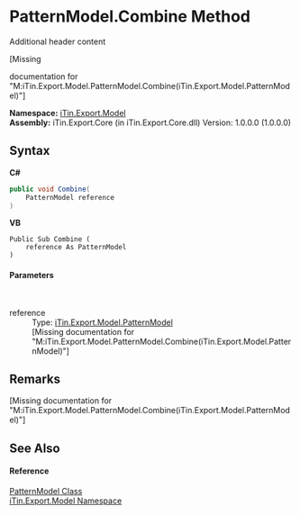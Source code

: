 # PatternModel.Combine Method 
Additional header content 

\[Missing <summary> documentation for "M:iTin.Export.Model.PatternModel.Combine(iTin.Export.Model.PatternModel)"\]

**Namespace:**&nbsp;<a href="ef57ffcc-e95e-b212-5a46-9aa6f5a3511f">iTin.Export.Model</a><br />**Assembly:**&nbsp;iTin.Export.Core (in iTin.Export.Core.dll) Version: 1.0.0.0 (1.0.0.0)

## Syntax

**C#**<br />
``` C#
public void Combine(
	PatternModel reference
)
```

**VB**<br />
``` VB
Public Sub Combine ( 
	reference As PatternModel
)
```


#### Parameters
&nbsp;<dl><dt>reference</dt><dd>Type: <a href="386dc076-597b-2c64-ea17-b26e453932e5">iTin.Export.Model.PatternModel</a><br />\[Missing <param name="reference"/> documentation for "M:iTin.Export.Model.PatternModel.Combine(iTin.Export.Model.PatternModel)"\]</dd></dl>

## Remarks
\[Missing <remarks> documentation for "M:iTin.Export.Model.PatternModel.Combine(iTin.Export.Model.PatternModel)"\]

## See Also


#### Reference
<a href="386dc076-597b-2c64-ea17-b26e453932e5">PatternModel Class</a><br /><a href="ef57ffcc-e95e-b212-5a46-9aa6f5a3511f">iTin.Export.Model Namespace</a><br />